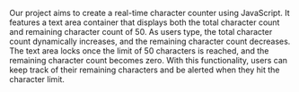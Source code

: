 
Our project aims to create a real-time character counter using JavaScript. It features a text area container that displays both the total character count and remaining character count of 50. As users type, the total character count dynamically increases, and the remaining character count decreases. The text area locks once the limit of 50 characters is reached, and the remaining character count becomes zero. With this functionality, users can keep track of their remaining characters and be alerted when they hit the character limit.

